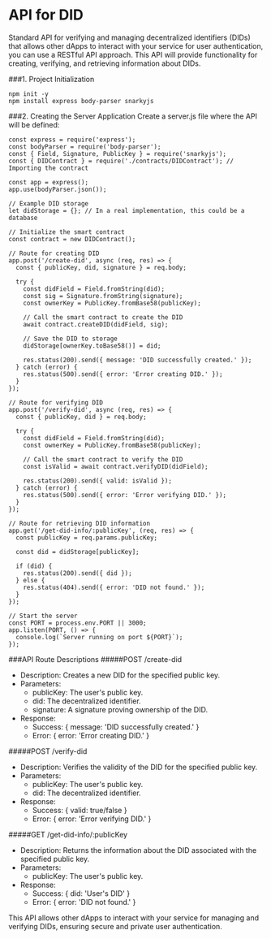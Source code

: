 # API for DID
Standard API for verifying and managing decentralized identifiers (DIDs) that allows other dApps to interact with your service for user authentication, you can use a RESTful API approach. This API will provide functionality for creating, verifying, and retrieving information about DIDs.

###1. Project Initialization
```
npm init -y
npm install express body-parser snarkyjs
```

###2. Creating the Server Application
Create a server.js file where the API will be defined:
```
const express = require('express');
const bodyParser = require('body-parser');
const { Field, Signature, PublicKey } = require('snarkyjs');
const { DIDContract } = require('./contracts/DIDContract'); // Importing the contract

const app = express();
app.use(bodyParser.json());

// Example DID storage
let didStorage = {}; // In a real implementation, this could be a database

// Initialize the smart contract
const contract = new DIDContract();

// Route for creating DID
app.post('/create-did', async (req, res) => {
  const { publicKey, did, signature } = req.body;

  try {
    const didField = Field.fromString(did);
    const sig = Signature.fromString(signature);
    const ownerKey = PublicKey.fromBase58(publicKey);

    // Call the smart contract to create the DID
    await contract.createDID(didField, sig);

    // Save the DID to storage
    didStorage[ownerKey.toBase58()] = did;

    res.status(200).send({ message: 'DID successfully created.' });
  } catch (error) {
    res.status(500).send({ error: 'Error creating DID.' });
  }
});

// Route for verifying DID
app.post('/verify-did', async (req, res) => {
  const { publicKey, did } = req.body;

  try {
    const didField = Field.fromString(did);
    const ownerKey = PublicKey.fromBase58(publicKey);

    // Call the smart contract to verify the DID
    const isValid = await contract.verifyDID(didField);

    res.status(200).send({ valid: isValid });
  } catch (error) {
    res.status(500).send({ error: 'Error verifying DID.' });
  }
});

// Route for retrieving DID information
app.get('/get-did-info/:publicKey', (req, res) => {
  const publicKey = req.params.publicKey;

  const did = didStorage[publicKey];

  if (did) {
    res.status(200).send({ did });
  } else {
    res.status(404).send({ error: 'DID not found.' });
  }
});

// Start the server
const PORT = process.env.PORT || 3000;
app.listen(PORT, () => {
  console.log(`Server running on port ${PORT}`);
});
```

###API Route Descriptions
#####POST /create-did

- Description: Creates a new DID for the specified public key.
- Parameters:
    - publicKey: The user's public key.
    - did: The decentralized identifier.
    - signature: A signature proving ownership of the DID.
- Response:
    - Success: { message: 'DID successfully created.' }
    - Error: { error: 'Error creating DID.' }

#####POST /verify-did

- Description: Verifies the validity of the DID for the specified public key.
- Parameters:
    - publicKey: The user's public key.
    - did: The decentralized identifier.
- Response:
    - Success: { valid: true/false }
    - Error: { error: 'Error verifying DID.' }

#####GET /get-did-info/:publicKey

- Description: Returns the information about the DID associated with the specified public key.
- Parameters:
    - publicKey: The user's public key.
- Response:
    - Success: { did: 'User's DID' }
    - Error: { error: 'DID not found.' }
 
This API allows other dApps to interact with your service for managing and verifying DIDs, ensuring secure and private user authentication. 
